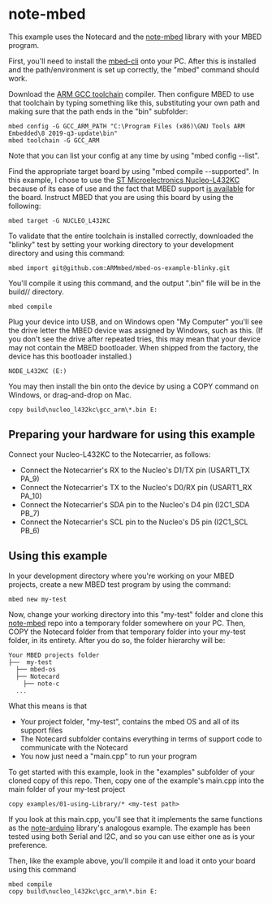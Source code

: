 # note-mbed

This example uses the Notecard and the [note-mbed][note-mbed] library with your MBED program.

First, you'll need to install the [mbed-cli][mbed-cli] onto your PC.  After this is installed and
the path/environment is set up correctly, the "mbed" command should work.

Download the [ARM GCC toolchain][arm-gcc] compiler.  Then configure MBED to use that toolchain by typing something like this, substituting your own path and making sure that
the path ends in the "bin" subfolder:
   ```
   mbed config -G GCC_ARM_PATH "C:\Program Files (x86)\GNU Tools ARM Embedded\8 2019-q3-update\bin"
   mbed toolchain -G GCC_ARM
   ```

Note that you can list your config at any time by using "mbed config --list".

Find the appropriate target board by using "mbed compile --supported".  In this example, I chose to use the
[ST Microelectronics Nucleo-L432KC][vendor-board] because of its ease of use and the fact that MBED support
[is available][mbed-target] for the board.  Instruct MBED that you are using this board by using the following:
   ```
   mbed target -G NUCLEO_L432KC
   ```

To validate that the entire toolchain is installed correctly, downloaded the "blinky" test by setting your
working directory to your development directory and using this command:
   ```
   mbed import git@github.com:ARMmbed/mbed-os-example-blinky.git
   ```

You'll compile it using this command, and the output ".bin" file will be in the build/<target>/<toolchain> directory.
   ```
   mbed compile
   ```

Plug your device into USB, and on Windows open "My Computer" you'll see the drive letter the MBED device was assigned
by Windows, such as this.  (If you don't see the drive after repeated tries, this may mean that your device may
not contain the MBED bootloader.  When shipped from the factory, the device has this bootloader installed.)
   ```
   NODE_L432KC (E:)
   ```

You may then install the bin onto the device by using a COPY command on Windows, or drag-and-drop on Mac.
   ```
   copy build\nucleo_l432kc\gcc_arm\*.bin E:
   ```

## Preparing your hardware for using this example

Connect your Nucleo-L432KC to the Notecarrier, as follows:
  - Connect the Notecarrier's RX to the Nucleo's D1/TX pin (USART1_TX PA_9)
  - Connect the Notecarrier's TX to the Nucleo's D0/RX pin (USART1_RX PA_10)
  - Connect the Notecarrier's SDA pin to the Nucleo's D4 pin (I2C1_SDA PB_7)
  - Connect the Notecarrier's SCL pin to the Nucleo's D5 pin (I2C1_SCL PB_6)

## Using this example

In your development directory where you're working on your MBED projects, create a new MBED test program by
using the command:
   ```
   mbed new my-test
   ```

Now, change your working directory into this "my-test" folder and clone this [note-mbed][note-mbed] repo into
a temporary folder somewhere on your PC.  Then, COPY the Notecard folder from that temporary folder into
your my-test folder, in its entirety.  After you do so, the folder hierarchy will be:

```
Your MBED projects folder
├──  my-test
  ├── mbed-os
  ├── Notecard
    ├── note-c
  ...
```

What this means is that
- Your project folder, "my-test", contains the mbed OS and all of its support files
- The Notecard subfolder contains everything in terms of support code to communicate with the Notecard
- You now just need a "main.cpp" to run your program

To get started with this example, look in the "examples" subfolder of your cloned copy of this repo.  Then,
copy one of the example's main.cpp into the main folder of your my-test project
   ```
   copy examples/01-using-Library/* <my-test path>
   ```

If you look at this main.cpp, you'll see that it implements the same functions as the
[note-arduino][note-arduino] library's analogous example.  The example has been tested using both Serial and I2C,
and so you can use either one as is your preference.

Then, like the example above, you'll compile it and load it onto your board using this command
   ```
   mbed compile
   copy build\nucleo_l432kc\gcc_arm\*.bin E:
   ```

[mbed-cli]: https://os.mbed.com/docs/mbed-os/v5.14/tools/manual-installation.html
[arm-gcc]: https://developer.arm.com/tools-and-software/open-source-software/developer-tools/gnu-toolchain/gnu-rm/downloads
[vendor-board]: https://www.st.com/en/evaluation-tools/nucleo-l432kc.html
[mbed-target]: https://os.mbed.com/platforms/ST-Nucleo-L432KC/
[note-c]: https://github.com/blues/note-c
[note-mbed]: https://github.com/blues/note-mbed
[note-arduino]: https://github.com/blues/note-arduino
[board]: https://www.st.com/en/evaluation-tools/nucleo-l031k6.html
[reference-manual]: https://www.st.com/resource/en/user_manual/dm00231744.pdf
[ide]: https://www.st.com/en/development-tools/stm32cubeide.html
